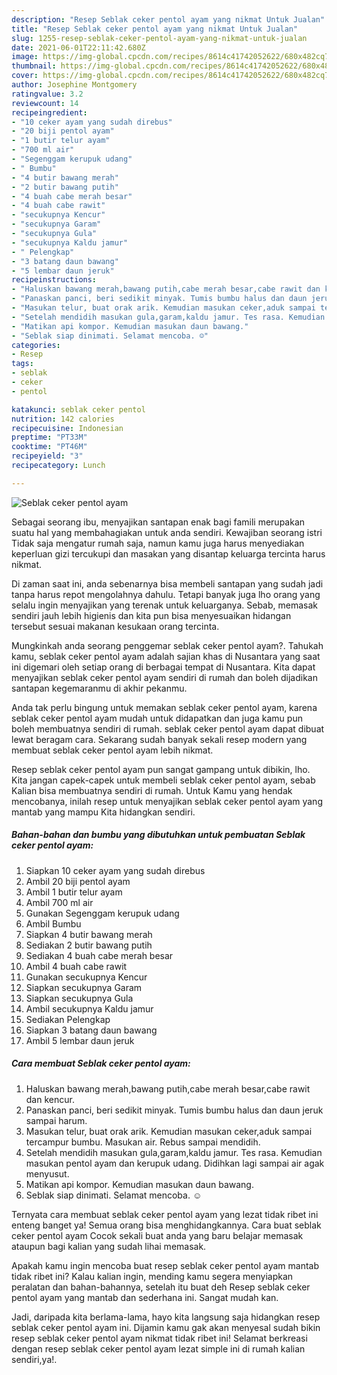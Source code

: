 ```yaml
---
description: "Resep Seblak ceker pentol ayam yang nikmat Untuk Jualan"
title: "Resep Seblak ceker pentol ayam yang nikmat Untuk Jualan"
slug: 1255-resep-seblak-ceker-pentol-ayam-yang-nikmat-untuk-jualan
date: 2021-06-01T22:11:42.680Z
image: https://img-global.cpcdn.com/recipes/8614c41742052622/680x482cq70/seblak-ceker-pentol-ayam-foto-resep-utama.jpg
thumbnail: https://img-global.cpcdn.com/recipes/8614c41742052622/680x482cq70/seblak-ceker-pentol-ayam-foto-resep-utama.jpg
cover: https://img-global.cpcdn.com/recipes/8614c41742052622/680x482cq70/seblak-ceker-pentol-ayam-foto-resep-utama.jpg
author: Josephine Montgomery
ratingvalue: 3.2
reviewcount: 14
recipeingredient:
- "10 ceker ayam yang sudah direbus"
- "20 biji pentol ayam"
- "1 butir telur ayam"
- "700 ml air"
- "Segenggam kerupuk udang"
- " Bumbu"
- "4 butir bawang merah"
- "2 butir bawang putih"
- "4 buah cabe merah besar"
- "4 buah cabe rawit"
- "secukupnya Kencur"
- "secukupnya Garam"
- "secukupnya Gula"
- "secukupnya Kaldu jamur"
- " Pelengkap"
- "3 batang daun bawang"
- "5 lembar daun jeruk"
recipeinstructions:
- "Haluskan bawang merah,bawang putih,cabe merah besar,cabe rawit dan kencur."
- "Panaskan panci, beri sedikit minyak. Tumis bumbu halus dan daun jeruk sampai harum."
- "Masukan telur, buat orak arik. Kemudian masukan ceker,aduk sampai tercampur bumbu. Masukan air. Rebus sampai mendidih."
- "Setelah mendidih masukan gula,garam,kaldu jamur. Tes rasa. Kemudian masukan pentol ayam dan kerupuk udang. Didihkan lagi sampai air agak menyusut."
- "Matikan api kompor. Kemudian masukan daun bawang."
- "Seblak siap dinimati. Selamat mencoba. ☺️"
categories:
- Resep
tags:
- seblak
- ceker
- pentol

katakunci: seblak ceker pentol 
nutrition: 142 calories
recipecuisine: Indonesian
preptime: "PT33M"
cooktime: "PT46M"
recipeyield: "3"
recipecategory: Lunch

---
```



![Seblak ceker pentol ayam](https://img-global.cpcdn.com/recipes/8614c41742052622/680x482cq70/seblak-ceker-pentol-ayam-foto-resep-utama.jpg)

Sebagai seorang ibu, menyajikan santapan enak bagi famili merupakan suatu hal yang membahagiakan untuk anda sendiri. Kewajiban seorang istri Tidak saja mengatur rumah saja, namun kamu juga harus menyediakan keperluan gizi tercukupi dan masakan yang disantap keluarga tercinta harus nikmat.

Di zaman  saat ini, anda sebenarnya bisa membeli santapan yang sudah jadi tanpa harus repot mengolahnya dahulu. Tetapi banyak juga lho orang yang selalu ingin menyajikan yang terenak untuk keluarganya. Sebab, memasak sendiri jauh lebih higienis dan kita pun bisa menyesuaikan hidangan tersebut sesuai makanan kesukaan orang tercinta. 



Mungkinkah anda seorang penggemar seblak ceker pentol ayam?. Tahukah kamu, seblak ceker pentol ayam adalah sajian khas di Nusantara yang saat ini digemari oleh setiap orang di berbagai tempat di Nusantara. Kita dapat menyajikan seblak ceker pentol ayam sendiri di rumah dan boleh dijadikan santapan kegemaranmu di akhir pekanmu.

Anda tak perlu bingung untuk memakan seblak ceker pentol ayam, karena seblak ceker pentol ayam mudah untuk didapatkan dan juga kamu pun boleh membuatnya sendiri di rumah. seblak ceker pentol ayam dapat dibuat lewat beragam cara. Sekarang sudah banyak sekali resep modern yang membuat seblak ceker pentol ayam lebih nikmat.

Resep seblak ceker pentol ayam pun sangat gampang untuk dibikin, lho. Kita jangan capek-capek untuk membeli seblak ceker pentol ayam, sebab Kalian bisa membuatnya sendiri di rumah. Untuk Kamu yang hendak mencobanya, inilah resep untuk menyajikan seblak ceker pentol ayam yang mantab yang mampu Kita hidangkan sendiri.

<!--inarticleads1-->

##### Bahan-bahan dan bumbu yang dibutuhkan untuk pembuatan Seblak ceker pentol ayam:

1. Siapkan 10 ceker ayam yang sudah direbus
1. Ambil 20 biji pentol ayam
1. Ambil 1 butir telur ayam
1. Ambil 700 ml air
1. Gunakan Segenggam kerupuk udang
1. Ambil  Bumbu
1. Siapkan 4 butir bawang merah
1. Sediakan 2 butir bawang putih
1. Sediakan 4 buah cabe merah besar
1. Ambil 4 buah cabe rawit
1. Gunakan secukupnya Kencur
1. Siapkan secukupnya Garam
1. Siapkan secukupnya Gula
1. Ambil secukupnya Kaldu jamur
1. Sediakan  Pelengkap
1. Siapkan 3 batang daun bawang
1. Ambil 5 lembar daun jeruk




<!--inarticleads2-->

##### Cara membuat Seblak ceker pentol ayam:

1. Haluskan bawang merah,bawang putih,cabe merah besar,cabe rawit dan kencur.
1. Panaskan panci, beri sedikit minyak. Tumis bumbu halus dan daun jeruk sampai harum.
1. Masukan telur, buat orak arik. Kemudian masukan ceker,aduk sampai tercampur bumbu. Masukan air. Rebus sampai mendidih.
1. Setelah mendidih masukan gula,garam,kaldu jamur. Tes rasa. Kemudian masukan pentol ayam dan kerupuk udang. Didihkan lagi sampai air agak menyusut.
1. Matikan api kompor. Kemudian masukan daun bawang.
1. Seblak siap dinimati. Selamat mencoba. ☺️




Ternyata cara membuat seblak ceker pentol ayam yang lezat tidak ribet ini enteng banget ya! Semua orang bisa menghidangkannya. Cara buat seblak ceker pentol ayam Cocok sekali buat anda yang baru belajar memasak ataupun bagi kalian yang sudah lihai memasak.

Apakah kamu ingin mencoba buat resep seblak ceker pentol ayam mantab tidak ribet ini? Kalau kalian ingin, mending kamu segera menyiapkan peralatan dan bahan-bahannya, setelah itu buat deh Resep seblak ceker pentol ayam yang mantab dan sederhana ini. Sangat mudah kan. 

Jadi, daripada kita berlama-lama, hayo kita langsung saja hidangkan resep seblak ceker pentol ayam ini. Dijamin kamu gak akan menyesal sudah bikin resep seblak ceker pentol ayam nikmat tidak ribet ini! Selamat berkreasi dengan resep seblak ceker pentol ayam lezat simple ini di rumah kalian sendiri,ya!.

